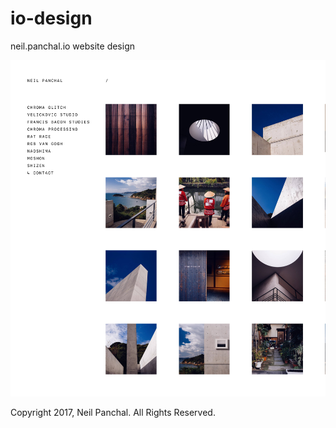 # io-design
neil.panchal.io website design

![Neil Panchal](https://github.com/neilpanchal/io-design/blob/master/screenshot.png)

Copyright 2017, Neil Panchal. All Rights Reserved. 

